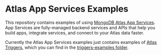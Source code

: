 # Atlas App Services Examples

This repository contains examples of using [MongoDB Atlas App Services](https://www.mongodb.com/docs/atlas/app-services/). App Services are fully-managed backend services and APIs
that help you build apps, integrate services, and connect to your Atlas data faster.

Currently the Atlas App Services examples just contains examples of [Atlas Triggers](https://www.mongodb.com/docs/atlas/app-services/triggers/),
which you can find in the [triggers-examples folder](./triggers-examples).
